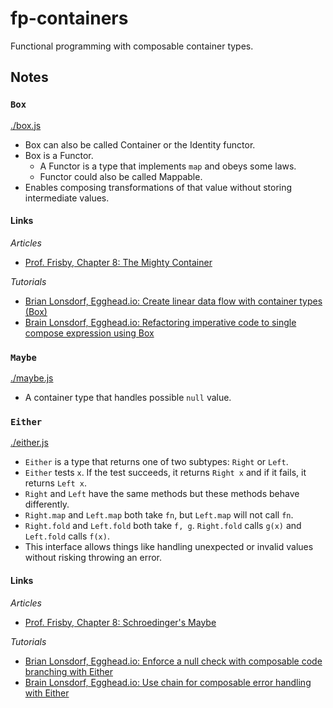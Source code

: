 # fp-containers

Functional programming with composable container types.


## Notes


### `Box`

[./box.js](./box.js)

- Box can also be called Container or the Identity functor.
- Box is a Functor.
    - A Functor is a type that implements `map` and obeys some laws.
    - Functor could also be called Mappable.
- Enables composing transformations of that value without storing intermediate values.


#### Links

*Articles*

- [Prof. Frisby, Chapter 8: The Mighty Container](https://drboolean.gitbooks.io/mostly-adequate-guide/content/ch8.html#the-mighty-container)

*Tutorials*

- [Brian Lonsdorf, Egghead.io: Create linear data flow with container types (Box)](https://egghead.io/lessons/javascript-linear-data-flow-with-container-style-types-box)
- [Brain Lonsdorf, Egghead.io: Refactoring imperative code to single compose expression using Box](https://egghead.io/lessons/javascript-refactoring-imperative-code-to-a-single-composed-expression-using-box)


### `Maybe`

[./maybe.js](./maybe.js)

- A container type that handles possible `null` value.


### `Either`

[./either.js](./either.js)

- `Either` is a type that returns one of two subtypes: `Right` or `Left`.
- `Either` tests `x`. If the test succeeds, it returns `Right x` and if it fails, 
  it returns `Left x`.
- `Right` and `Left` have the same methods but these methods behave differently.
- `Right.map` and `Left.map` both take `fn`, but `Left.map` will not call `fn`.
- `Right.fold` and `Left.fold` both take `f, g`. `Right.fold` calls `g(x)` and
  `Left.fold` calls `f(x)`.
- This interface allows things like handling unexpected or invalid values without
  risking throwing an error.


#### Links

*Articles*

- [Prof. Frisby, Chapter 8: Schroedinger's Maybe](https://drboolean.gitbooks.io/mostly-adequate-guide/content/ch8.html#schrödingers-maybe)

*Tutorials*

- [Brian Lonsdorf, Egghead.io: Enforce a null check with composable code branching with Either](https://egghead.io/lessons/javascript-composable-code-branching-with-either)
- [Brain Lonsdorf, Egghead.io: Use chain for composable error handling with Either](https://egghead.io/lessons/javascript-composable-error-handling-with-either)



